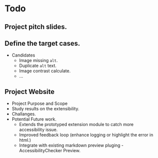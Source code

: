 # Todo
## Project pitch slides.
## Define the target cases.
  - Candidates
    - Image missing `alt`.
    - Duplicate `alt` text.
    - Image contrast calculate.
    - ...

## Project Website
  - Project Purpose and Scope
  - Study results on the extensibility.
  - Challanges.
  - Potential Future work.
    - Extends the prototyped extension module to catch more accessibility issue.
    - Improved feedback loop (enhance logging or highlight the error in html.)
    - Integrate with existing markdown preview pluging - AccessibilityChecker Preview.
  